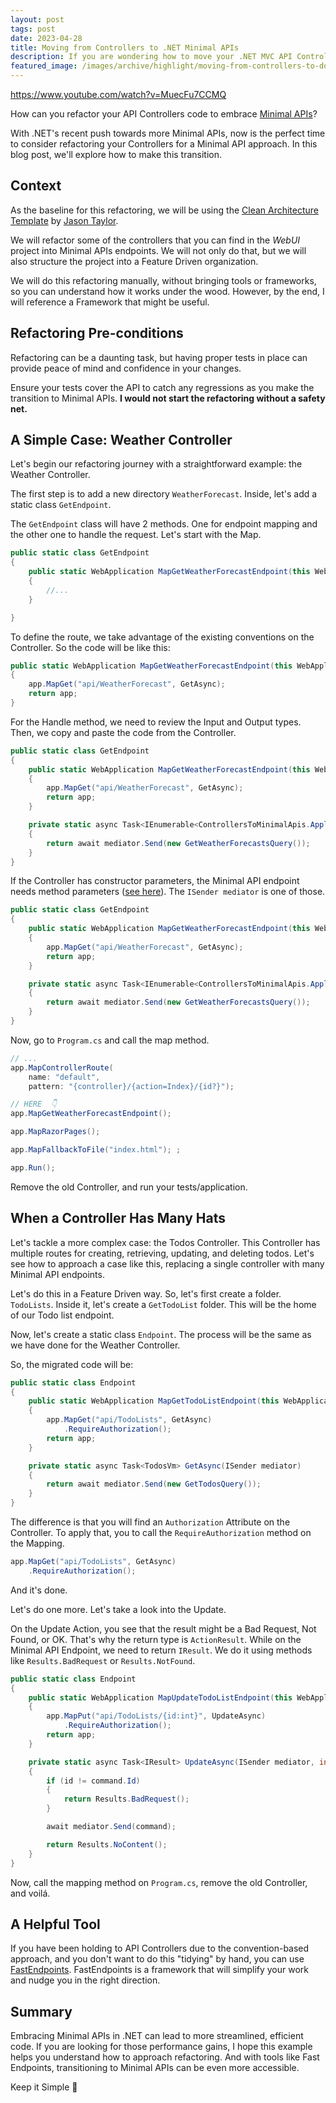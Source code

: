 ```yaml
---
layout: post
tags: post
date: 2023-04-28
title: Moving from Controllers to .NET Minimal APIs
description: If you are wondering how to move your .NET MVC API Controllers to Minimal APIs, this blog post is for you.
featured_image: /images/archive/highlight/moving-from-controllers-to-dotnet-minimal-apis.png
---
```


https://www.youtube.com/watch?v=MuecFu7CCMQ

How can you refactor your API Controllers code to embrace [Minimal APIs](https://learn.microsoft.com/en-us/aspnet/core/fundamentals/minimal-apis)?

With .NET's recent push towards more Minimal APIs, now is the perfect time to consider refactoring your Controllers for a Minimal API approach. In this blog post, we'll explore how to make this transition.

## Context

As the baseline for this refactoring, we will be using the [Clean Architecture Template](https://github.com/jasontaylordev/CleanArchitecture) by [Jason Taylor](https://jasontaylor.dev/).

We will refactor some of the controllers that you can find in the _WebUI_ project into Minimal APIs endpoints. We will not only do that, but we will also structure the project into a Feature Driven organization.

We will do this refactoring manually, without bringing tools or frameworks, so you can understand how it works under the wood. However, by the end, I will reference a Framework that might be useful.

## Refactoring Pre-conditions

Refactoring can be a daunting task, but having proper tests in place can provide peace of mind and confidence in your changes.

Ensure your tests cover the API to catch any regressions as you make the transition to Minimal APIs. **I would not start the refactoring without a safety net.**

## A Simple Case: Weather Controller

Let's begin our refactoring journey with a straightforward example: the Weather Controller.

The first step is to add a new directory `WeatherForecast`.
Inside, let's add a static class `GetEndpoint`.

The `GetEndpoint` class will have 2 methods. One for endpoint mapping and the other one to handle the request. Let's start with the Map.

```csharp
public static class GetEndpoint
{
    public static WebApplication MapGetWeatherForecastEndpoint(this WebApplication app)
    {
        //...
    }

}
```

To define the route, we take advantage of the existing conventions on the Controller. So the code will be like this:

```csharp
public static WebApplication MapGetWeatherForecastEndpoint(this WebApplication app)
{
    app.MapGet("api/WeatherForecast", GetAsync);
    return app;
}
```

For the Handle method, we need to review the Input and Output types.
Then, we copy and paste the code from the Controller.

```csharp
public static class GetEndpoint
{
    public static WebApplication MapGetWeatherForecastEndpoint(this WebApplication app)
    {
        app.MapGet("api/WeatherForecast", GetAsync);
        return app;
    }

    private static async Task<IEnumerable<ControllersToMinimalApis.Application.WeatherForecasts.Queries.GetWeatherForecasts.WeatherForecast>> GetAsync()
    {
        return await mediator.Send(new GetWeatherForecastsQuery());
    }
}
```

If the Controller has constructor parameters, the Minimal API endpoint needs method parameters ([see here](https://learn.microsoft.com/en-us/aspnet/core/fundamentals/minimal-apis/parameter-binding?view=aspnetcore-7.0#parameter-binding-with-dependency-injection)). The `ISender mediator` is one of those.

```csharp
public static class GetEndpoint
{
    public static WebApplication MapGetWeatherForecastEndpoint(this WebApplication app)
    {
        app.MapGet("api/WeatherForecast", GetAsync);
        return app;
    }

    private static async Task<IEnumerable<ControllersToMinimalApis.Application.WeatherForecasts.Queries.GetWeatherForecasts.WeatherForecast>> GetAsync(ISender mediator)
    {
        return await mediator.Send(new GetWeatherForecastsQuery());
    }
}
```

Now, go to `Program.cs` and call the map method.

```csharp
// ...
app.MapControllerRoute(
    name: "default",
    pattern: "{controller}/{action=Index}/{id?}");

// HERE  👇
app.MapGetWeatherForecastEndpoint();

app.MapRazorPages();

app.MapFallbackToFile("index.html"); ;

app.Run();

```

Remove the old Controller, and run your tests/application.

## When a Controller Has Many Hats

Let's tackle a more complex case: the Todos Controller. This Controller has multiple routes for creating, retrieving, updating, and deleting todos. Let's see how to approach a case like this, replacing a single controller with many Minimal API endpoints.

Let's do this in a Feature Driven way. So, let's first create a folder. `TodoLists`. Inside it, let's create a `GetTodoList` folder. This will be the home of our Todo list endpoint.

Now, let's create a static class `Endpoint`. The process will be the same as we have done for the Weather Controller.

So, the migrated code will be:

```csharp
public static class Endpoint
{
    public static WebApplication MapGetTodoListEndpoint(this WebApplication app)
    {
        app.MapGet("api/TodoLists", GetAsync)
            .RequireAuthorization();
        return app;
    }

    private static async Task<TodosVm> GetAsync(ISender mediator)
    {
        return await mediator.Send(new GetTodosQuery());
    }
}
```

The difference is that you will find an `Authorization` Attribute on the Controller. To apply that, you to call the `RequireAuthorization` method on the Mapping.

```csharp
app.MapGet("api/TodoLists", GetAsync)
    .RequireAuthorization();
```

And it's done.

Let's do one more. Let's take a look into the Update.

On the Update Action, you see that the result might be a Bad Request, Not Found, or OK. That's why the return type is `ActionResult`. While on the Minimal API Endpoint, we need to return `IResult`. We do it using methods like `Results.BadRequest` or `Results.NotFound`.

```csharp
public static class Endpoint
{
    public static WebApplication MapUpdateTodoListEndpoint(this WebApplication app)
    {
        app.MapPut("api/TodoLists/{id:int}", UpdateAsync)
            .RequireAuthorization();
        return app;
    }

    private static async Task<IResult> UpdateAsync(ISender mediator, int id, UpdateTodoListCommand command)
    {
        if (id != command.Id)
        {
            return Results.BadRequest();
        }

        await mediator.Send(command);

        return Results.NoContent();
    }
}
```

Now, call the mapping method on `Program.cs`, remove the old Controller, and voilá.

## A Helpful Tool

If you have been holding to API Controllers due to the convention-based approach, and you don't want to do this "tidying" by hand, you can use [FastEndpoints](https://fast-endpoints.com/). FastEndpoints is a framework that will simplify your work and nudge you in the right direction.

## Summary

Embracing Minimal APIs in .NET can lead to more streamlined, efficient code. If you are looking for those performance gains, I hope this example helps you understand how to approach refactoring. And with tools like Fast Endpoints, transitioning to Minimal APIs can be even more accessible.

Keep it Simple 🌱
